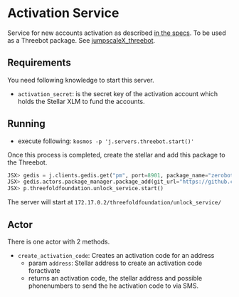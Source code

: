 # Activation Service

Service for new accounts activation as described [in the specs](../specs/address_activation.md).
To be used as a Threebot package. See [jumpscaleX_threebot](https://github.com/threefoldtech/jumpscaleX_threebot).


## Requirements

You need following knowledge to start this server.

- `activation_secret`: is the secret key of the activation  account which holds the Stellar XLM to fund the accounts.

## Running

- execute following:
`kosmos -p 'j.servers.threebot.start()'`

Once this process is completed, create the stellar and add this package to the Threebot.

```python
JSX> gedis = j.clients.gedis.get("pm", port=8901, package_name="zerobot.packagemanager")
JSX> gedis.actors.package_manager.package_add(git_url="https://github.com/threefoldfoundation/tft-stellar/tree/master/ThreeBotPackages/activation-service", install_kwargs={ "domain": "testnet.threefold.io" })
JSX> p.threefoldfoundation.unlock_service.start()
```

The server will start at `172.17.0.2/threefoldfoundation/unlock_service/`

## Actor

There is one actor with 2 methods.

- `create_activation_code`: Creates an activation code for an address
  - param `address`: Stellar address to create an activation code foractivate
  - returns an activation code, the stellar address and possible phonenumbers to send the he activation code to via SMS.
  